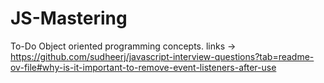 # JS-Mastering
To-Do 
Object oriented programming concepts.
links -> https://github.com/sudheerj/javascript-interview-questions?tab=readme-ov-file#why-is-it-important-to-remove-event-listeners-after-use 
